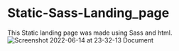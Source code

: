 # Static-Sass-Landing_page
This Static landing page was made using Sass and html.
![Screenshot 2022-06-14 at 23-32-13 Document](https://user-images.githubusercontent.com/94779649/173758290-2cf35736-ffc4-4a7b-80eb-1d8685059e00.png)
